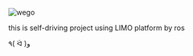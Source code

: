 ![wego](https://user-images.githubusercontent.com/108254705/186351817-5becc3a2-193c-42ba-bfb1-c69a68793806.jpg)

this is self-driving project using LIMO platform by ros

٩( ᐛ )و
